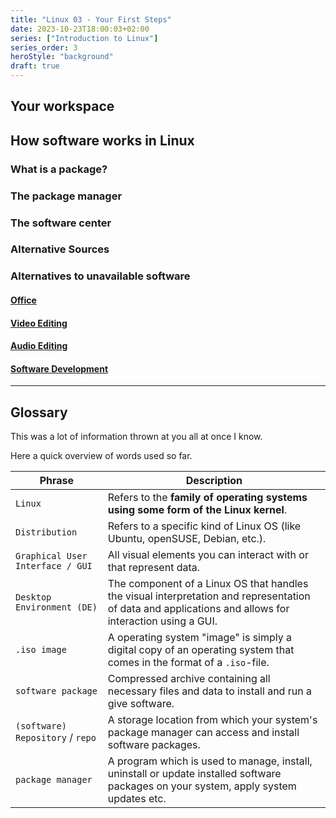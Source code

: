 ```yaml
---
title: "Linux 03 - Your First Steps"
date: 2023-10-23T18:00:03+02:00
series: ["Introduction to Linux"]
series_order: 3
heroStyle: "background"
draft: true
---
```


## Your workspace

## How software works in Linux

### What is a package?

### The package manager

### The software center

### Alternative Sources

### Alternatives to unavailable software

#### <span style="text-decoration:underline">Office</span>

#### <span style="text-decoration:underline">Video Editing</span>

#### <span style="text-decoration:underline">Audio Editing</span>

#### <span style="text-decoration:underline">Software Development</span>

---

## Glossary

This was a lot of information thrown at you all at once I know.

Here a quick overview of words used so far.

|Phrase|Description|
|-|-|
|`Linux`|Refers to the **family of operating systems using some form of the Linux kernel**.|
|`Distribution`|Refers to a specific kind of Linux OS (like Ubuntu, openSUSE, Debian, etc.).|
|`Graphical User Interface / GUI`|All visual elements you can interact with or that represent data.|
|`Desktop Environment (DE)`|The component of a Linux OS that handles the visual interpretation and representation of data and applications and allows for interaction using a GUI.|
|`.iso image`|A operating system "image" is simply a digital copy of an operating system that comes in the format of a `.iso`-file.|
|`software package`|Compressed archive containing all necessary files and data to install and run a give software.|
|`(software) Repository` / `repo`|A storage location from which your system's package manager can access and install software packages.|
|`package manager`|A program which is used to manage, install, uninstall or update installed software packages on your system, apply system updates etc.|
